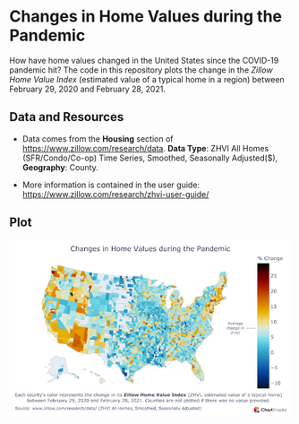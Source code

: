 # Changes in Home Values during the Pandemic

How have home values changed in the United States since the COVID-19 pandemic hit? The code in this repository plots the change in the <i>Zillow Home Value Index</i> (estimated value of a typical home in a region) between February 29, 2020 and February 28, 2021.

## Data and Resources 

- Data comes from the <b>Housing</b> section of https://www.zillow.com/research/data. <b>Data Type</b>: ZHVI All Homes (SFR/Condo/Co-op) Time Series, Smoothed, Seasonally Adjusted($), <b>Geography</b>: County.

- More information is contained in the user guide: https://www.zillow.com/research/zhvi-user-guide/

## Plot

![](/imgs/result.png)
